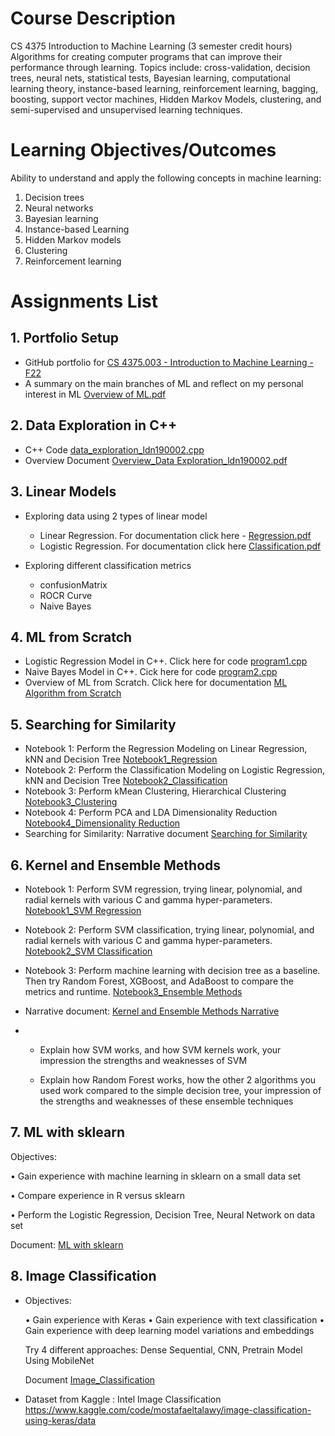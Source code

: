 
# Course Description
CS 4375 Introduction to Machine Learning (3 semester credit hours) Algorithms for creating computer programs that can improve their performance through learning. Topics include: cross-validation, decision trees, neural nets, statistical tests, Bayesian learning, computational learning theory, instance-based learning, reinforcement learning, bagging, boosting, support vector machines, Hidden Markov Models, clustering, and semi-supervised and unsupervised learning techniques.

# Learning Objectives/Outcomes

Ability to understand and apply the following concepts in machine learning:
1. Decision trees
2. Neural networks
3. Bayesian learning
4. Instance-based Learning
5. Hidden Markov models
6. Clustering
7. Reinforcement learning

# Assignments List

## 1. Portfolio Setup

- GitHub portfolio for [CS 4375.003 - Introduction to Machine Learning - F22](https://github.com/leonewtonz/CS-4375.003---Introduction-to-Machine-Learning---F22)
- A summary on the main branches of ML and reflect on my personal interest in ML [Overview of ML.pdf](https://github.com/leonewtonz/CS-4375.003---Introduction-to-Machine-Learning---F22/blob/main/Assignments/Portfolio%20Setup/Overview%20of%20ML_ldn190002.pdf)

## 2. Data Exploration in C++
- C++ Code [data_exploration_ldn190002.cpp](https://github.com/leonewtonz/CS-4375.003---Introduction-to-Machine-Learning---F22/blob/main/Assignments/Portfolio%20C%2B%2B%20data%20exploration/data_exploration_ldn190002.cpp)
- Overview Document [Overview_Data Exploration_ldn190002.pdf](https://github.com/leonewtonz/CS-4375.003---Introduction-to-Machine-Learning---F22/blob/main/Assignments/Portfolio%20C%2B%2B%20data%20exploration/Overview_Data%20Exploration_ldn190002.pdf)

## 3. Linear Models

-	Exploring data using 2 types of linear model
	+	Linear Regression. For documentation click here - [Regression.pdf](https://github.com/leonewtonz/CS-4375.003---Introduction-to-Machine-Learning---F22/blob/main/Assignments/Linear%20Models/Regression.pdf)
	+	Logistic Regression. For documentation click here [Classification.pdf](https://github.com/leonewtonz/CS-4375.003---Introduction-to-Machine-Learning---F22/blob/main/Assignments/Linear%20Models/Classification.pdf)

-	Exploring different classification metrics
	+	confusionMatrix
	+	ROCR Curve
	+	Naive Bayes
	
## 4. ML from Scratch
-	Logistic Regression Model in C++. Click here for code [program1.cpp](https://github.com/leonewtonz/CS-4375.003---Introduction-to-Machine-Learning---F22/blob/main/Assignments/ML%20Algorithms%20from%20Scratch/program1.cpp)
-	Naive Bayes Model in C++. Cick here for code [program2.cpp](https://github.com/leonewtonz/CS-4375.003---Introduction-to-Machine-Learning---F22/blob/main/Assignments/ML%20Algorithms%20from%20Scratch/program2.cpp)
-	Overview of ML from Scratch. Click here for documentation [ML Algorithm from Scratch](https://github.com/leonewtonz/CS-4375.003---Introduction-to-Machine-Learning---F22/blob/main/Assignments/ML%20Algorithms%20from%20Scratch/ML%20Algorithm%20from%20Scratch.pdf)


## 5. Searching for Similarity
-	Notebook 1: Perform the Regression Modeling on Linear Regression, kNN and Decision Tree [Notebook1_Regression](https://github.com/leonewtonz/CS-4375.003---Introduction-to-Machine-Learning---F22/blob/main/Assignments/Similarity/Notebook1_Regression.pdf)
-	Notebook 2: Perform the Classification Modeling on Logistic Regression, kNN and Decision Tree [Notebook2_Classification](https://github.com/leonewtonz/CS-4375.003---Introduction-to-Machine-Learning---F22/blob/main/Assignments/Similarity/Notebook2_Classification.pdf)
-	Notebook 3: Perform kMean Clustering, Hierarchical Clustering [Notebook3_Clustering](https://github.com/leonewtonz/CS-4375.003---Introduction-to-Machine-Learning---F22/blob/main/Assignments/Similarity/Notebook3_Clustering.pdf)
-	Notebook 4: Perform PCA and LDA Dimensionality Reduction [Notebook4_Dimensionality Reduction](https://github.com/leonewtonz/CS-4375.003---Introduction-to-Machine-Learning---F22/blob/main/Assignments/Similarity/Notebook4_Dimensionality%20Reduction.pdf)
-	Searching for Similarity: Narrative document [Searching for Similarity](https://github.com/leonewtonz/CS-4375.003---Introduction-to-Machine-Learning---F22/blob/main/Assignments/Similarity/Searching%20for%20Similarity.pdf)


## 6. Kernel and Ensemble Methods

-	Notebook 1: Perform SVM regression, trying linear, polynomial, and radial kernels with various C and gamma hyper-parameters. [Notebook1_SVM Regression](https://github.com/leonewtonz/CS-4375.003---Introduction-to-Machine-Learning---F22/blob/main/Assignments/Kernel%20and%20Ensemble%20Methods/Notebook1.pdf)

-	Notebook 2: Perform SVM classification, trying linear, polynomial, and radial kernels with various C and gamma hyper-parameters. [Notebook2_SVM Classification](https://github.com/leonewtonz/CS-4375.003---Introduction-to-Machine-Learning---F22/blob/main/Assignments/Kernel%20and%20Ensemble%20Methods/Notebook2.pdf)

-	Notebook 3: Perform machine learning with decision tree as a baseline. Then try Random Forest, XGBoost, and AdaBoost to compare the metrics and runtime. [Notebook3_Ensemble Methods](https://github.com/leonewtonz/CS-4375.003---Introduction-to-Machine-Learning---F22/blob/main/Assignments/Kernel%20and%20Ensemble%20Methods/Notebook3.pdf)

-	Narrative document: [Kernel and Ensemble Methods Narrative](https://github.com/leonewtonz/CS-4375.003---Introduction-to-Machine-Learning---F22/blob/main/Assignments/Kernel%20and%20Ensemble%20Methods/NarrativeDocument.pdf)
-	
	+	Explain how SVM works, and how SVM kernels work, your impression the strengths and weaknesses of SVM
	
	+	Explain how Random Forest works, how the other 2 algorithms you used work compared to the simple decision tree, your impression of the strengths and weaknesses of these ensemble techniques

## 7. ML with sklearn

Objectives:

• Gain experience with machine learning in sklearn on a small data set

• Compare experience in R versus sklearn

• Perform the Logistic Regression, Decision Tree, Neural Network on data set

Document: [ML with sklearn](https://github.com/leonewtonz/CS-4375.003---Introduction-to-Machine-Learning---F22/blob/main/Assignments/ML%20with%20sklearn/ML%20with%20sklearn.pdf)

## 8. Image Classification

-	Objectives:

	• Gain experience with Keras
	• Gain experience with text classification
	• Gain experience with deep learning model variations and embeddings
	
	Try 4 different approaches: Dense Sequential, CNN, Pretrain Model Using MobileNet 
	
	Document [Image_Classification](https://github.com/leonewtonz/CS-4375.003---Introduction-to-Machine-Learning---F22/blob/main/Assignments/Image%20Classification/Image_Classification.pdf)
	
-	Dataset from Kaggle : Intel Image Classification
https://www.kaggle.com/code/mostafaeltalawy/image-classification-using-keras/data